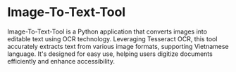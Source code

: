 # Image-To-Text-Tool
Image-To-Text-Tool is a Python application that converts images into editable text using OCR technology. Leveraging Tesseract OCR, this tool accurately extracts text from various image formats, supporting Vietnamese language. It's designed for easy use, helping users digitize documents efficiently and enhance accessibility.
